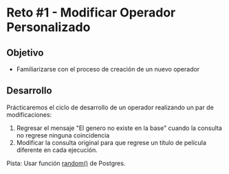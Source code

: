 # Reto #1 - Modificar Operador Personalizado

## Objetivo

* Familiarizarse con el proceso de creación de un nuevo operador

## Desarrollo

Prácticaremos el ciclo de desarrollo de un operador realizando un par de modificaciones:

1. Regresar el mensaje "El genero no existe en la base" cuando la consulta no regrese ninguna coincidencia
2. Modificar la consulta original para que regrese un título de película diferente en cada ejecución.

Pista: Usar función [random()](https://www.techonthenet.com/postgresql/functions/random.php) de Postgres.